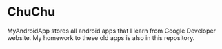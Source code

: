 # ChuChu
MyAndroidApp stores all android apps that I learn from Google Developer website. My homework to these old apps is also in this repository.
